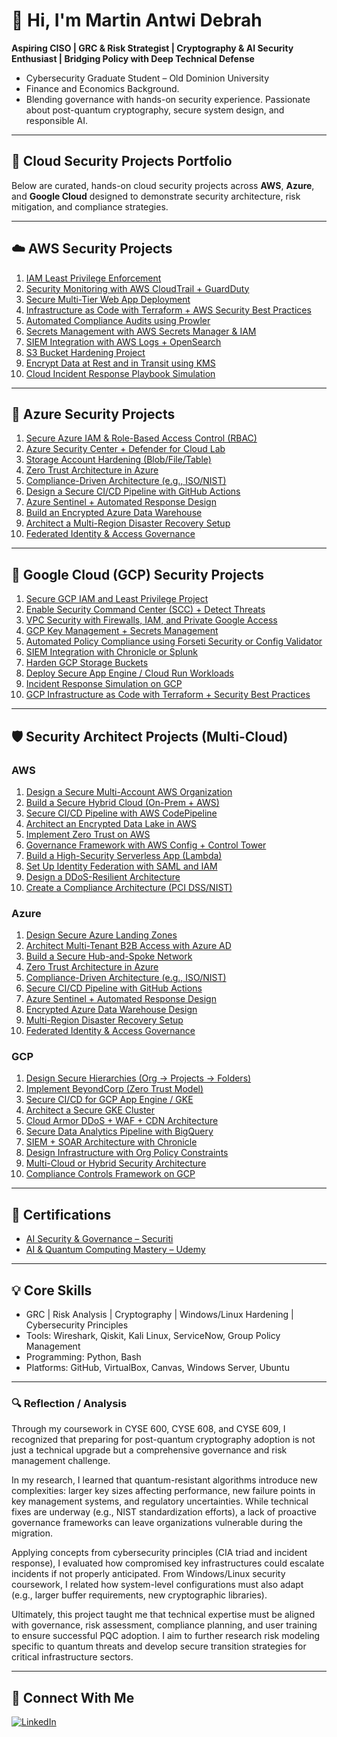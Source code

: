 # 👋 Hi, I'm Martin Antwi Debrah

**Aspiring CISO | GRC & Risk Strategist | Cryptography & AI Security Enthusiast | Bridging Policy with Deep Technical Defense**

- Cybersecurity Graduate Student – Old Dominion University  
- Finance and Economics Background.  
- Blending governance with hands-on security experience. Passionate about post-quantum cryptography, secure system design, and responsible AI.

---

## 🔐 Cloud Security Projects Portfolio

Below are curated, hands-on cloud security projects across **AWS**, **Azure**, and **Google Cloud** designed to demonstrate security architecture, risk mitigation, and compliance strategies.

---

## ☁️ AWS Security Projects

1. [IAM Least Privilege Enforcement](https://github.com/MartinDebrah/aws-iam-least-privilege)  
2. [Security Monitoring with AWS CloudTrail + GuardDuty](https://github.com/MartinDebrah/aws-cloudtrail-guardduty)  
3. [Secure Multi-Tier Web App Deployment](https://github.com/MartinDebrah/aws-secure-multitier-app)  
4. [Infrastructure as Code with Terraform + AWS Security Best Practices](https://github.com/MartinDebrah/aws-terraform-security)  
5. [Automated Compliance Audits using Prowler](https://github.com/MartinDebrah/aws-prowler-compliance)  
6. [Secrets Management with AWS Secrets Manager & IAM](https://github.com/MartinDebrah/aws-secrets-manager-project)  
7. [SIEM Integration with AWS Logs + OpenSearch](https://github.com/MartinDebrah/aws-siem-opensearch)  
8. [S3 Bucket Hardening Project](https://github.com/MartinDebrah/aws-s3-hardening)  
9. [Encrypt Data at Rest and in Transit using KMS](https://github.com/MartinDebrah/aws-kms-encryption)  
10. [Cloud Incident Response Playbook Simulation](https://github.com/MartinDebrah/aws-incident-response-simulation)  

---

## 🔪 Azure Security Projects

1. [Secure Azure IAM & Role-Based Access Control (RBAC)](https://github.com/MartinDebrah/azure-rbac-security)  
2. [Azure Security Center + Defender for Cloud Lab](https://github.com/MartinDebrah/azure-defender-lab)  
3. [Storage Account Hardening (Blob/File/Table)](https://github.com/MartinDebrah/azure-storage-hardening)  
4. [Zero Trust Architecture in Azure](https://github.com/MartinDebrah/azure-zero-trust)  
5. [Compliance-Driven Architecture (e.g., ISO/NIST)](https://github.com/MartinDebrah/azure-compliance-architecture)  
6. [Design a Secure CI/CD Pipeline with GitHub Actions](https://github.com/MartinDebrah/azure-secure-cicd)  
7. [Azure Sentinel + Automated Response Design](https://github.com/MartinDebrah/azure-sentinel-response)  
8. [Build an Encrypted Azure Data Warehouse](https://github.com/MartinDebrah/azure-encrypted-data-warehouse)  
9. [Architect a Multi-Region Disaster Recovery Setup](https://github.com/MartinDebrah/azure-dr-architecture)  
10. [Federated Identity & Access Governance](https://github.com/MartinDebrah/azure-identity-governance)  

---

## 🔴 Google Cloud (GCP) Security Projects

1. [Secure GCP IAM and Least Privilege Project](https://github.com/MartinDebrah/gcp-iam-least-privilege)  
2. [Enable Security Command Center (SCC) + Detect Threats](https://github.com/MartinDebrah/gcp-scc-detection)  
3. [VPC Security with Firewalls, IAM, and Private Google Access](https://github.com/MartinDebrah/gcp-vpc-security)  
4. [GCP Key Management + Secrets Management](https://github.com/MartinDebrah/gcp-key-secret-management)  
5. [Automated Policy Compliance using Forseti Security or Config Validator](https://github.com/MartinDebrah/gcp-forseti-compliance)  
6. [SIEM Integration with Chronicle or Splunk](https://github.com/MartinDebrah/gcp-siem-integration)  
7. [Harden GCP Storage Buckets](https://github.com/MartinDebrah/gcp-storage-hardening)  
8. [Deploy Secure App Engine / Cloud Run Workloads](https://github.com/MartinDebrah/gcp-secure-appengine)  
9. [Incident Response Simulation on GCP](https://github.com/MartinDebrah/gcp-incident-response)  
10. [GCP Infrastructure as Code with Terraform + Security Best Practices](https://github.com/MartinDebrah/gcp-terraform-security)  

---

## 🛡️ Security Architect Projects (Multi-Cloud)

### AWS
1. [Design a Secure Multi-Account AWS Organization](https://github.com/MartinDebrah/aws-org-security-architecture)  
2. [Build a Secure Hybrid Cloud (On-Prem + AWS)](https://github.com/MartinDebrah/aws-hybrid-cloud-architecture)  
3. [Secure CI/CD Pipeline with AWS CodePipeline](https://github.com/MartinDebrah/aws-secure-cicd-pipeline)  
4. [Architect an Encrypted Data Lake in AWS](https://github.com/MartinDebrah/aws-data-lake-security)  
5. [Implement Zero Trust on AWS](https://github.com/MartinDebrah/aws-zero-trust-architecture)  
6. [Governance Framework with AWS Config + Control Tower](https://github.com/MartinDebrah/aws-governance-framework)  
7. [Build a High-Security Serverless App (Lambda)](https://github.com/MartinDebrah/aws-secure-serverless-app)  
8. [Set Up Identity Federation with SAML and IAM](https://github.com/MartinDebrah/aws-saml-integration)  
9. [Design a DDoS-Resilient Architecture](https://github.com/MartinDebrah/aws-ddos-resilient-architecture)  
10. [Create a Compliance Architecture (PCI DSS/NIST)](https://github.com/MartinDebrah/aws-compliance-architecture)  

### Azure
1. [Design Secure Azure Landing Zones](https://github.com/MartinDebrah/azure-landing-zone-security)  
2. [Architect Multi-Tenant B2B Access with Azure AD](https://github.com/MartinDebrah/azure-b2b-access-control)  
3. [Build a Secure Hub-and-Spoke Network](https://github.com/MartinDebrah/azure-hub-spoke-architecture)  
4. [Zero Trust Architecture in Azure](https://github.com/MartinDebrah/azure-zero-trust-arch)  
5. [Compliance-Driven Architecture (e.g., ISO/NIST)](https://github.com/MartinDebrah/azure-compliance-design)  
6. [Secure CI/CD Pipeline with GitHub Actions](https://github.com/MartinDebrah/azure-secure-pipeline)  
7. [Azure Sentinel + Automated Response Design](https://github.com/MartinDebrah/azure-sentinel-response-arch)  
8. [Encrypted Azure Data Warehouse Design](https://github.com/MartinDebrah/azure-secure-synapse)  
9. [Multi-Region Disaster Recovery Setup](https://github.com/MartinDebrah/azure-dr-strategy)  
10. [Federated Identity & Access Governance](https://github.com/MartinDebrah/azure-identity-strategy)  

### GCP
1. [Design Secure Hierarchies (Org → Projects → Folders)](https://github.com/MartinDebrah/gcp-org-structure-security)  
2. [Implement BeyondCorp (Zero Trust Model)](https://github.com/MartinDebrah/gcp-zero-trust-beyondcorp)  
3. [Secure CI/CD for GCP App Engine / GKE](https://github.com/MartinDebrah/gcp-secure-cicd)  
4. [Architect a Secure GKE Cluster](https://github.com/MartinDebrah/gcp-gke-security)  
5. [Cloud Armor DDoS + WAF + CDN Architecture](https://github.com/MartinDebrah/gcp-cloudarmor-architecture)  
6. [Secure Data Analytics Pipeline with BigQuery](https://github.com/MartinDebrah/gcp-bigquery-security)  
7. [SIEM + SOAR Architecture with Chronicle](https://github.com/MartinDebrah/gcp-chronicle-architecture)  
8. [Design Infrastructure with Org Policy Constraints](https://github.com/MartinDebrah/gcp-org-policy-security)  
9. [Multi-Cloud or Hybrid Security Architecture](https://github.com/MartinDebrah/gcp-anthos-hybrid-security)  
10. [Compliance Controls Framework on GCP](https://github.com/MartinDebrah/gcp-compliance-framework)  

---

## 🏅 Certifications

- [AI Security & Governance – Securiti](https://education.securiti.ai/verification/1335AA3A9-1335AA218-12D3685F7/)
- [AI & Quantum Computing Mastery – Udemy](https://www.udemy.com/certificate/UC-b7b44fb2-5b7f-4314-8af0-2ee856785b73/?utm_campaign=email&utm_medium=email&utm_source=sendgrid.com)

---

## 💡 Core Skills

- GRC | Risk Analysis | Cryptography | Windows/Linux Hardening | Cybersecurity Principles  
- Tools: Wireshark, Qiskit, Kali Linux, ServiceNow, Group Policy Management  
- Programming: Python, Bash  
- Platforms: GitHub, VirtualBox, Canvas, Windows Server, Ubuntu

---

### 🔍 Reflection / Analysis

Through my coursework in CYSE 600, CYSE 608, and CYSE 609, I recognized that preparing for post-quantum cryptography adoption is not just a technical upgrade but a comprehensive governance and risk management challenge.

In my research, I learned that quantum-resistant algorithms introduce new complexities: larger key sizes affecting performance, new failure points in key management systems, and regulatory uncertainties. While technical fixes are underway (e.g., NIST standardization efforts), a lack of proactive governance frameworks can leave organizations vulnerable during the migration.

Applying concepts from cybersecurity principles (CIA triad and incident response), I evaluated how compromised key infrastructures could escalate incidents if not properly anticipated. From Windows/Linux security coursework, I related how system-level configurations must also adapt (e.g., larger buffer requirements, new cryptographic libraries).

Ultimately, this project taught me that technical expertise must be aligned with governance, risk assessment, compliance planning, and user training to ensure successful PQC adoption. I aim to further research risk modeling specific to quantum threats and develop secure transition strategies for critical infrastructure sectors.

---

## 🤝 Connect With Me

[![LinkedIn](https://cdn.jsdelivr.net/npm/simple-icons@v3/icons/linkedin.svg)](https://www.linkedin.com/in/martin-antwi-debrah-3532a9171)

